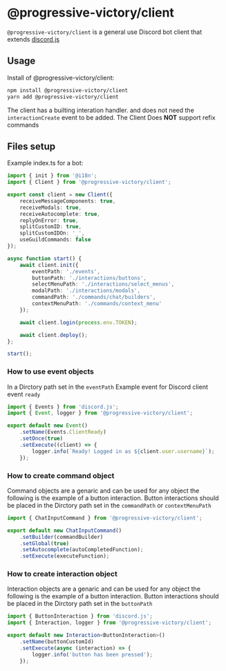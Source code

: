 # @progressive-victory/client

`@progressive-victory/client` is a general use Discord bot client that extends [discord.js](https://github.com/discordjs/discord.js)

## Usage

Install of @progressive-victory/client:

```sh
npm install @progressive-victory/client
yarn add @progressive-victory/client
```

The client has a builting interation handler. and does not need the `interactionCreate` event to be added. The Client Does **NOT** support refix commands

## Files setup

Example index.ts for a bot:

```ts
import { init } from '@i18n';
import { Client } from '@progressive-victory/client';

export const client = new Client({
    receiveMessageComponents: true,
    receiveModals: true,
    receiveAutocomplete: true,
    replyOnError: true,
    splitCustomID: true,
    splitCustomIDOn: '_',
    useGuildCommands: false
});

async function start() {
    await client.init({
        eventPath: './events',
        buttonPath: './interactions/buttons',
        selectMenuPath: './interactions/select_menus',
        modalPath: './interactions/modals',
        commandPath: './commands/chat/builders',
        contextMenuPath: './commands/context_menu'
    });

    await client.login(process.env.TOKEN);

    await client.deploy();
};

start();
```

### How to use event objects

In a Dirctory path set in the `eventPath`
Example event for Discord client event `ready`

```ts
import { Events } from 'discord.js';
import { Event, logger } from '@progressive-victory/client';

export default new Event()
    .setName(Events.ClientReady)
    .setOnce(true)
    .setExecute((client) => {
        logger.info(`Ready! Logged in as ${client.user.username}`);
    });
```

### How to create command object

Command objects are a genaric and can be used for any object the following is the example of a button interaction. Button interactions should be placed in the Dirctory path set in the `commandPath` or `contextMenuPath`

```ts
import { ChatInputCommand } from '@progressive-victory/client';

export default new ChatInputCommand()
    .setBuilder(commandBuilder)
    .setGlobal(true)
    .setAutocomplete(autoCompletedFunction);
    .setExecute(executeFunction);
```

### How to create interaction object

Interaction objects are a genaric and can be used for any object the following is the example of a button interaction. Button interactions should be placed in the Dirctory path set in the `buttonPath`

```ts
import { ButtonInteraction } from 'discord.js';
import { Interaction, logger } from '@progressive-victory/client';

export default new Interaction<ButtonInteraction>()
    .setName(buttonCustomId)
    .setExecute(async (interaction) => {
        logger.info('button has been pressed');
    });
```
